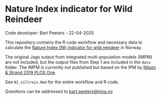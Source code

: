 # Nature Index indicator for Wild Reindeer

Code developer: Bart Peeters - 22-04-2025

This repository contains the R code workflow and necessary data to calculate the [Nature Index (NI) indicator for wild reindeer](https://www.naturindeks.no/Indicators/villrein) in Norway. 

The original Jags output from integrated multi-population models (IMPM) are not included, but the output files from Step 1 are included in the `data` folder.
The IMPM is currently not published but based on the IPM by [Nilsen & Strand 2019 PLOS One](https://journals.plos.org/plosone/article?id=10.1371/journal.pone.0194566).

See `NI_villrein.Rmd` for the entire workflow and R code. 

Questions can be addressed to bart.peeters@nina.no
